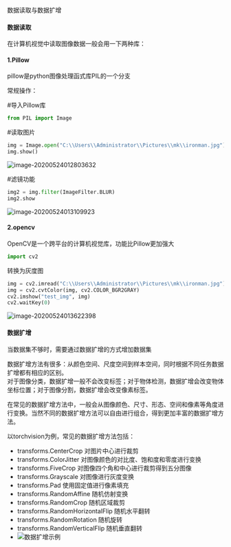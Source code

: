 数据读取与数据扩增

#### 数据读取

在计算机视觉中读取图像数据一般会用一下两种库：

#### 1.Pillow

pillow是python图像处理函式库PIL的一个分支

常规操作：

#导入Pillow库

```python
from PIL import Image
```

#读取图片

```python
img = Image.open("C:\\Users\\Administrator\\Pictures\\mk\\ironman.jpg")
img.show()
```

![image-20200524012803632](C:\Users\Administrator\AppData\Roaming\Typora\typora-user-images\image-20200524012803632.png)



#滤镜功能

```python
img2 = img.filter(ImageFilter.BLUR)
img2.show
```

![image-20200524013109923](C:\Users\Administrator\AppData\Roaming\Typora\typora-user-images\image-20200524013109923.png)

#### 2.opencv

OpenCV是一个跨平台的计算机视觉库，功能比Pillow更加强大

```python
import cv2
```

转换为灰度图

```python
img = cv2.imread("C:\\Users\\Administrator\\Pictures\\mk\\ironman.jpg")
img = cv2.cvtColor(img, cv2.COLOR_BGR2GRAY)
cv2.imshow("test_img", img)
cv2.waitKey(0)
```

![image-20200524013622398](C:\Users\Administrator\AppData\Roaming\Typora\typora-user-images\image-20200524013622398.png)

#### 数据扩增

当数据集不够时，需要通过数据扩增的方式增加数据集

数据扩增方法有很多：从颜色空间、尺度空间到样本空间，同时根据不同任务数据扩增都有相应的区别。        
对于图像分类，数据扩增一般不会改变标签；对于物体检测，数据扩增会改变物体坐标位置；对于图像分割，数据扩增会改变像素标签。

在常见的数据扩增方法中，一般会从图像颜色、尺寸、形态、空间和像素等角度进行变换。当然不同的数据扩增方法可以自由进行组合，得到更加丰富的数据扩增方法。         

以torchvision为例，常见的数据扩增方法包括：

- transforms.CenterCrop      对图片中心进行裁剪      
- transforms.ColorJitter      对图像颜色的对比度、饱和度和零度进行变换      
- transforms.FiveCrop     对图像四个角和中心进行裁剪得到五分图像     
- transforms.Grayscale      对图像进行灰度变换    
- transforms.Pad        使用固定值进行像素填充     
- transforms.RandomAffine      随机仿射变换    
- transforms.RandomCrop      随机区域裁剪     
- transforms.RandomHorizontalFlip      随机水平翻转     
- transforms.RandomRotation     随机旋转     
- transforms.RandomVerticalFlip     随机垂直翻转  
- ![数据扩增示例](D:\software\jupyter\cv_practice\0_学习规划\IMG\Task02\数据扩增示例.png)